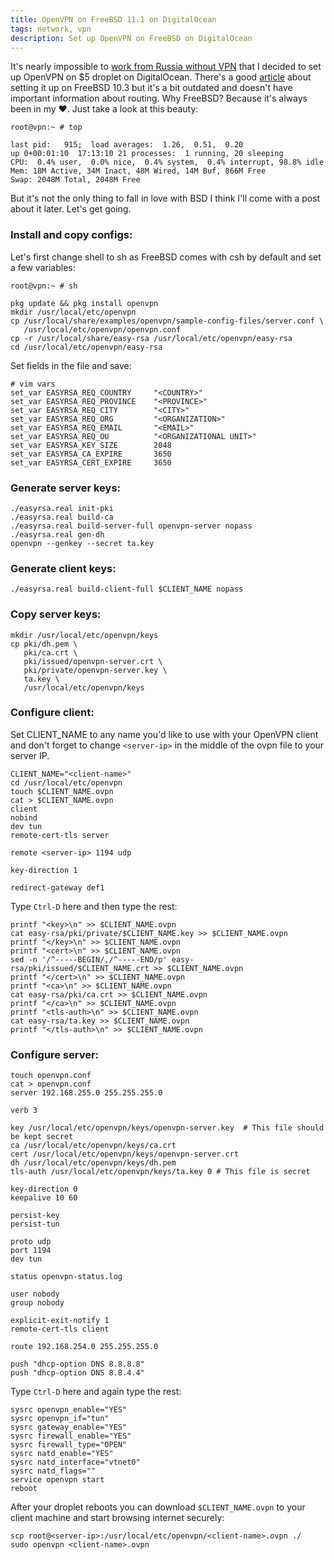 ```yaml
---
title: OpenVPN on FreeBSD 11.1 on DigitalOcean
tags: network, vpn
description: Set up OpenVPN on FreeBSD on DigitalOcean
---
```


It's nearly impossible to [work from Russia without VPN](https://nopecode.com/2018/04/24/telegram-drama.html)
that I decided to set up OpenVPN on $5 droplet on DigitalOcean. There's a good
[article](https://ramsdenj.com/2016/07/25/openvpn-on-freebsd-10_3.html) about
setting it up on FreeBSD 10.3 but it's a bit outdated and doesn't have important
information about routing. Why FreeBSD? Because it's always been in my ❤️. Just
take a look at this beauty:

```shell
root@vpn:~ # top

last pid:   915;  load averages:  1.26,  0.51,  0.20
up 0+00:01:10  17:13:10 21 processes:  1 running, 20 sleeping
CPU:  0.4% user,  0.0% nice,  0.4% system,  0.4% interrupt, 98.8% idle
Mem: 18M Active, 34M Inact, 48M Wired, 14M Buf, 866M Free
Swap: 2048M Total, 2048M Free
```

But it's not the only thing to fall in love with BSD I think I'll come with a
post about it later. Let's get going.

### Install and copy configs:

Let's first change shell to sh as FreeBSD comes with csh by default and set a
few variables:

```shell
root@vpn:~ # sh
```

```shell
pkg update && pkg install openvpn
mkdir /usr/local/etc/openvpn
cp /usr/local/share/examples/openvpn/sample-config-files/server.conf \
   /usr/local/etc/openvpn/openvpn.conf
cp -r /usr/local/share/easy-rsa /usr/local/etc/openvpn/easy-rsa
cd /usr/local/etc/openvpn/easy-rsa
```

Set fields in the file and save:

```shell
# vim vars
set_var EASYRSA_REQ_COUNTRY     "<COUNTRY>"
set_var EASYRSA_REQ_PROVINCE    "<PROVINCE>"
set_var EASYRSA_REQ_CITY        "<CITY>"
set_var EASYRSA_REQ_ORG         "<ORGANIZATION>"
set_var EASYRSA_REQ_EMAIL       "<EMAIL>"
set_var EASYRSA_REQ_OU          "<ORGANIZATIONAL UNIT>"
set_var EASYRSA_KEY_SIZE        2048
set_var EASYRSA_CA_EXPIRE       3650
set_var EASYRSA_CERT_EXPIRE     3650
```

### Generate server keys:

```shell
./easyrsa.real init-pki
./easyrsa.real build-ca
./easyrsa.real build-server-full openvpn-server nopass
./easyrsa.real gen-dh
openvpn --genkey --secret ta.key
```

### Generate client keys:

```shell
./easyrsa.real build-client-full $CLIENT_NAME nopass
```

### Copy server keys:

```shell
mkdir /usr/local/etc/openvpn/keys
cp pki/dh.pem \
   pki/ca.crt \
   pki/issued/openvpn-server.crt \
   pki/private/openvpn-server.key \
   ta.key \
   /usr/local/etc/openvpn/keys
```

### Configure client:
Set CLIENT_NAME to any name you'd like to use with your OpenVPN client and don't
forget to change `<server-ip>` in the middle of the ovpn file to your server IP.

```shell
CLIENT_NAME="<client-name>"
cd /usr/local/etc/openvpn
touch $CLIENT_NAME.ovpn
cat > $CLIENT_NAME.ovpn
client
nobind
dev tun
remote-cert-tls server

remote <server-ip> 1194 udp

key-direction 1

redirect-gateway def1
```

Type `Ctrl-D` here and then type the rest:

```shell
printf "<key>\n" >> $CLIENT_NAME.ovpn
cat easy-rsa/pki/private/$CLIENT_NAME.key >> $CLIENT_NAME.ovpn
printf "</key>\n" >> $CLIENT_NAME.ovpn
printf "<cert>\n" >> $CLIENT_NAME.ovpn
sed -n '/^-----BEGIN/,/^-----END/p' easy-rsa/pki/issued/$CLIENT_NAME.crt >> $CLIENT_NAME.ovpn
printf "</cert>\n" >> $CLIENT_NAME.ovpn
printf "<ca>\n" >> $CLIENT_NAME.ovpn
cat easy-rsa/pki/ca.crt >> $CLIENT_NAME.ovpn
printf "</ca>\n" >> $CLIENT_NAME.ovpn
printf "<tls-auth>\n" >> $CLIENT_NAME.ovpn
cat easy-rsa/ta.key >> $CLIENT_NAME.ovpn
printf "</tls-auth>\n" >> $CLIENT_NAME.ovpn
```

### Configure server:

```shell
touch openvpn.conf
cat > openvpn.conf
server 192.168.255.0 255.255.255.0

verb 3

key /usr/local/etc/openvpn/keys/openvpn-server.key  # This file should be kept secret
ca /usr/local/etc/openvpn/keys/ca.crt
cert /usr/local/etc/openvpn/keys/openvpn-server.crt
dh /usr/local/etc/openvpn/keys/dh.pem
tls-auth /usr/local/etc/openvpn/keys/ta.key 0 # This file is secret

key-direction 0
keepalive 10 60

persist-key
persist-tun

proto udp
port 1194
dev tun

status openvpn-status.log

user nobody
group nobody

explicit-exit-notify 1
remote-cert-tls client

route 192.168.254.0 255.255.255.0

push "dhcp-option DNS 8.8.8.8"
push "dhcp-option DNS 8.8.4.4"
```

Type `Ctrl-D` here and again type the rest:

```shell
sysrc openvpn_enable="YES"
sysrc openvpn_if="tun"
sysrc gateway_enable="YES"
sysrc firewall_enable="YES"
sysrc firewall_type="OPEN"
sysrc natd_enable="YES"
sysrc natd_interface="vtnet0"
sysrc natd_flags=""
service openvpn start
reboot
```

After your droplet reboots you can download `$CLIENT_NAME.ovpn` to your client
machine and start browsing internet securely:

```shell
scp root@<server-ip>:/usr/local/etc/openvpn/<client-name>.ovpn ./
sudo openvpn <client-name>.ovpn
```
